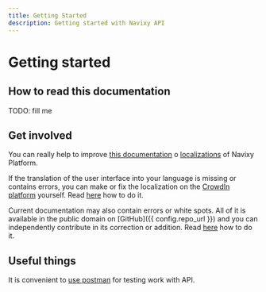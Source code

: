 ```yaml
---
title: Getting Started
description: Getting started with Navixy API
---
```


# Getting started

## How to read this documentation

TODO: fill me

## Get involved

You can really help to improve [this documentation](./get-involved.md) o
 [localizations](./localizations/localizations.md) of Navixy Platform.

If the translation of the user interface into your language is missing or contains errors, 
you can make or fix the localization on the [CrowdIn platform](https://crowdin.com/) yourself. 
Read [here](./localizations/localizations.md) how to do it.

Current documentation may also contain errors or white spots. 
All of it is available in the public domain on [GitHub]({{ config.repo_url }}) and you can 
independently contribute in its correction or addition.
Read [here](./get-involved.md) how to do it.


## Useful things

It is convenient to [use postman](./postman.md) for testing work with API.